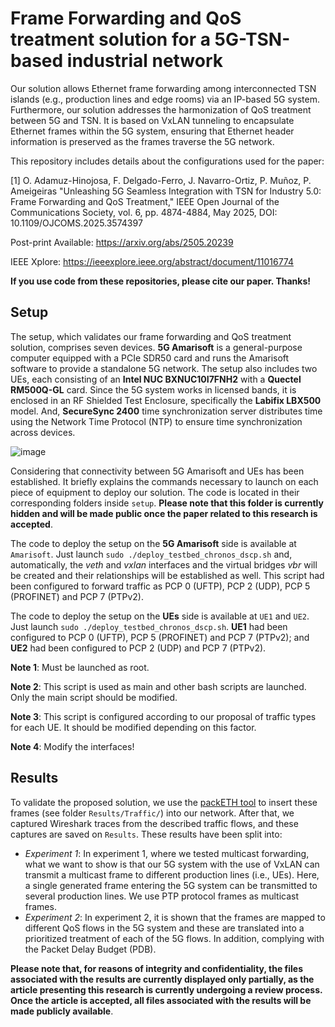 # Frame Forwarding and QoS treatment solution for a 5G-TSN-based industrial network
Our solution allows Ethernet frame forwarding among interconnected TSN islands (e.g., production lines and edge rooms) via an IP-based 5G system. Furthermore, our solution addresses the harmonization of QoS treatment between 5G and TSN. It is based on VxLAN tunneling to encapsulate Ethernet frames within the 5G system, ensuring that Ethernet header information is preserved as the frames traverse the 5G network. 

This repository includes details about the configurations used for the paper: 

[1] O. Adamuz-Hinojosa, F. Delgado-Ferro, J. Navarro-Ortiz, P. Muñoz, P. Ameigeiras "Unleashing 5G Seamless Integration with TSN for Industry 5.0: Frame Forwarding and QoS Treatment," IEEE Open Journal of the Communications Society, vol. 6, pp. 4874-4884, May 2025, DOI: 10.1109/OJCOMS.2025.3574397

Post-print Available: https://arxiv.org/abs/2505.20239

IEEE Xplore: https://ieeexplore.ieee.org/abstract/document/11016774

__If you use code from these repositories, please cite our paper. Thanks!__

## Setup
The setup, which validates our frame forwarding and QoS treatment solution, comprises seven devices. __5G Amarisoft__ is a general-purpose computer equipped with a PCIe SDR50 card and runs the Amarisoft software to provide a standalone 5G network. The setup also includes two UEs, each consisting of an __Intel NUC BXNUC10I7FNH2__ with a __Quectel RM500Q-GL__ card. Since the 5G system works in licensed bands, it is enclosed in an RF Shielded Test Enclosure, specifically the __Labifix LBX500__ model. And, __SecureSync 2400__ time synchronization server distributes time using the Network Time Protocol (NTP) to ensure time synchronization across devices. 

![image](https://github.com/user-attachments/assets/8b462067-eae5-4b38-9d80-25efca7b23e8)

Considering that connectivity between 5G Amarisoft and UEs has been established. It briefly explains the commands necessary to launch on each piece of equipment to deploy our solution. The code is located in their corresponding folders inside ```setup```. __Please note that this folder is currently hidden and will be made public once the paper related to this research is accepted__.

The code to deploy the setup on the __5G Amarisoft__ side is available at ```Amarisoft```. Just launch ```sudo ./deploy_testbed_chronos_dscp.sh``` and, automatically, the *veth* and *vxlan* interfaces and the virtual bridges *vbr* will be created and their relationships will be established as well. This script had been configured to forward traffic as PCP 0 (UFTP), PCP 2 (UDP), PCP 5 (PROFINET) and PCP 7 (PTPv2).  

The code to deploy the setup on the __UEs__ side is available at ```UE1``` and ```UE2```. Just launch ```sudo ./deploy_testbed_chronos_dscp.sh```. __UE1__ had been configured to PCP 0 (UFTP), PCP 5 (PROFINET) and PCP 7 (PTPv2); and __UE2__ had been configured to PCP 2 (UDP) and PCP 7 (PTPv2).

__Note 1__: Must be launched as root.

__Note 2__: This script is used as main and other bash scripts are launched. Only the main script should be modified. 

__Note 3__: This script is configured according to our proposal of traffic types for each UE. It should be modified depending on this factor.

__Note 4__: Modify the interfaces!

## Results
To validate the proposed solution, we use the [packETH tool](https://github.com/jemcek/packETH) to insert these frames (see folder ```Results/Traffic/```) into our network. After that, we captured Wireshark traces from the described traffic flows, and these captures are saved on ```Results```. These results have been split into:

- _Experiment 1_: In experiment 1, where we tested multicast forwarding, what we want to show is that our 5G system with the use of VxLAN can transmit a multicast frame to different production lines (i.e., UEs). Here, a single generated frame entering the 5G system can be transmitted to several production lines. We use PTP protocol frames as multicast frames.
- _Experiment 2_: In experiment 2, it is shown that the frames are mapped to different QoS flows in the 5G system and these are translated into a prioritized treatment of each of the 5G flows. In addition, complying with the Packet Delay Budget (PDB).

__Please note that, for reasons of integrity and confidentiality, the files associated with the results are currently displayed only partially, as the article presenting this research is currently undergoing a review process. Once the article is accepted, all files associated with the results will be made publicly available__.


